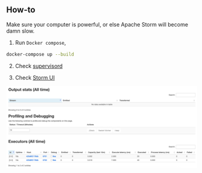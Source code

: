 ## How-to

Make sure your computer is powerful, or else Apache Storm will become damn slow.

1. Run `Docker compose`,
```bash
docker-compose up --build
```

2. Check [supervisord](http://localhost:9005)

3. Check [Storm UI](http://localhost:9005)

![alt text](screenshot.png)
